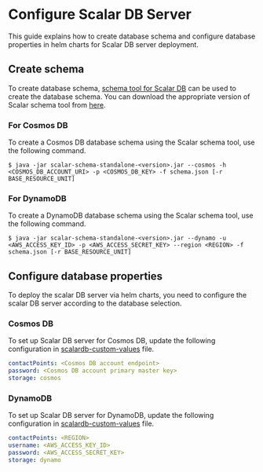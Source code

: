 # Configure Scalar DB Server

This guide explains how to create database schema and configure database properties in helm charts for Scalar DB server deployment.

## Create schema

To create database schema, [schema tool for Scalar DB](https://github.com/scalar-labs/scalardb/tree/master/tools/scalar-schema) can be used to create the database schema.
You can download the appropriate version of Scalar schema tool from [here](https://github.com/scalar-labs/scalardb/releases).

### For Cosmos DB

To create a Cosmos DB database schema using the Scalar schema tool, use the following command.
```console
$ java -jar scalar-schema-standalone-<version>.jar --cosmos -h <COSMOS_DB_ACCOUNT_URI> -p <COSMOS_DB_KEY> -f schema.json [-r BASE_RESOURCE_UNIT]
```

### For DynamoDB

To create a DynamoDB database schema using the Scalar schema tool, use the following command.
```console
$ java -jar scalar-schema-standalone-<version>.jar --dynamo -u <AWS_ACCESS_KEY_ID> -p <AWS_ACCESS_SECRET_KEY> --region <REGION> -f schema.json [-r BASE_RESOURCE_UNIT]
```

## Configure database properties

To deploy the scalar DB server via helm charts, you need to configure the scalar DB server according to the database selection.

### Cosmos DB

To set up Scalar DB server for Cosmos DB, update the following configuration in [scalardb-custom-values](../conf/scalardb-custom-values.yaml) file.

```yaml
contactPoints: <Cosmos DB account endpoint>
password: <Cosmos DB account primary master key>
storage: cosmos
```
### DynamoDB

To set up Scalar DB server for DynamoDB, update the following configuration in [scalardb-custom-values](../conf/scalardb-custom-values.yaml) file.

```yaml
contactPoints: <REGION>
username: <AWS_ACCESS_KEY_ID>
password: <AWS_ACCESS_SECRET_KEY>
storage: dynamo
```
